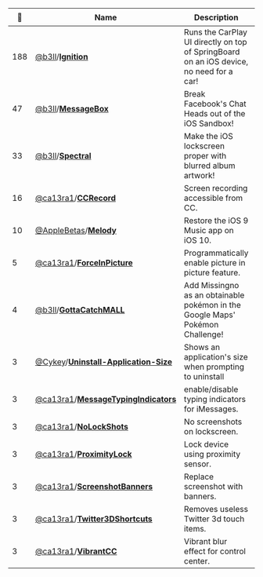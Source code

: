 |:star2: | Name | Description | 🌍|
|---|---|---|---|
|188|[@b3ll](https://github.com/b3ll)/[**Ignition**](https://github.com/b3ll/Ignition)|Runs the CarPlay UI directly on top of SpringBoard on an iOS device, no need for a car!||
|47|[@b3ll](https://github.com/b3ll)/[**MessageBox**](https://github.com/b3ll/MessageBox)|Break Facebook's Chat Heads out of the iOS Sandbox!||
|33|[@b3ll](https://github.com/b3ll)/[**Spectral**](https://github.com/b3ll/Spectral)|Make the iOS lockscreen proper with blurred album artwork!||
|16|[@ca13ra1](https://github.com/ca13ra1)/[**CCRecord**](https://github.com/ca13ra1/CCRecord)|Screen recording accessible from CC.||
|10|[@AppleBetas](https://github.com/AppleBetas)/[**Melody**](https://github.com/AppleBetas/Melody)|Restore the iOS 9 Music app on iOS 10.|[:arrow_upper_right:](https://repo.applebetas.co/depiction/co.dynastic.ios.tweak.melody/)|
|5|[@ca13ra1](https://github.com/ca13ra1)/[**ForceInPicture**](https://github.com/ca13ra1/ForceInPicture)|Programmatically enable picture in picture feature.||
|4|[@b3ll](https://github.com/b3ll)/[**GottaCatchMALL**](https://github.com/b3ll/GottaCatchMALL)|Add Missingno as an obtainable pokémon in the Google Maps' Pokémon Challenge!||
|3|[@Cykey](https://github.com/Cykey)/[**Uninstall-Application-Size**](https://github.com/Cykey/Uninstall-Application-Size)|Shows an application's size when prompting to uninstall||
|3|[@ca13ra1](https://github.com/ca13ra1)/[**MessageTypingIndicators**](https://github.com/ca13ra1/MessageTypingIndicators)|enable/disable typing indicators for iMessages.||
|3|[@ca13ra1](https://github.com/ca13ra1)/[**NoLockShots**](https://github.com/ca13ra1/NoLockShots)|No screenshots on lockscreen.||
|3|[@ca13ra1](https://github.com/ca13ra1)/[**ProximityLock**](https://github.com/ca13ra1/ProximityLock)|Lock device using proximity sensor.||
|3|[@ca13ra1](https://github.com/ca13ra1)/[**ScreenshotBanners**](https://github.com/ca13ra1/ScreenshotBanners)|Replace screenshot with banners.||
|3|[@ca13ra1](https://github.com/ca13ra1)/[**Twitter3DShortcuts**](https://github.com/ca13ra1/Twitter3DShortcuts)|Removes useless Twitter 3d touch items.||
|3|[@ca13ra1](https://github.com/ca13ra1)/[**VibrantCC**](https://github.com/ca13ra1/VibrantCC)|Vibrant blur effect for control center.||

